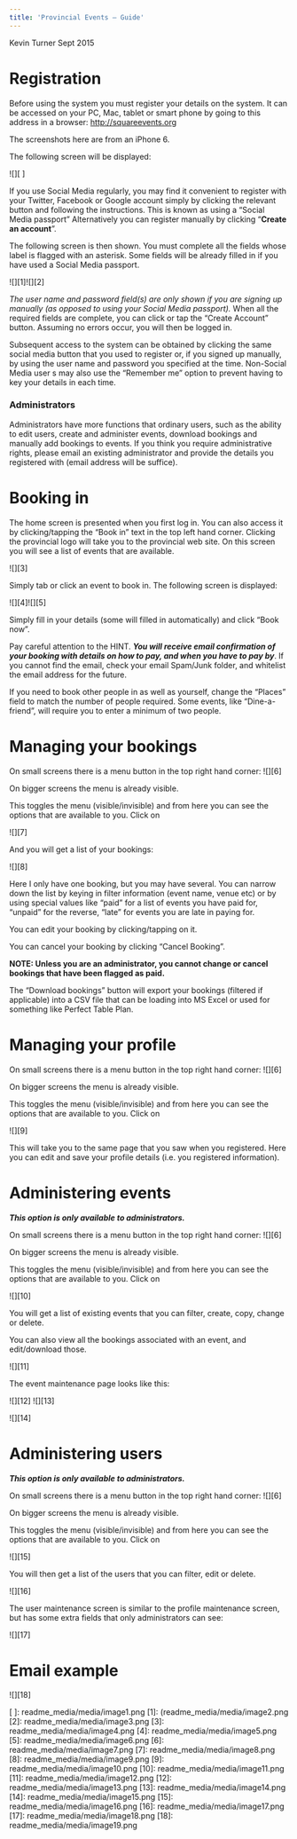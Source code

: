 ```yaml
---
title: 'Provincial Events – Guide'
---
```


Kevin Turner Sept 2015

Registration
============

Before using the system you must register your details on the system. It can be accessed on your PC, Mac, tablet or smart phone by going to this address in a browser: <http://squareevents.org>

The screenshots here are from an iPhone 6.

The following screen will be displayed:

![][ ]



If you use Social Media regularly, you may find it convenient to register with your Twitter, Facebook or Google account simply by clicking the relevant button and following the instructions. This is known as using a “Social Media passport” Alternatively you can register manually by clicking “**Create an account**”.

The following screen is then shown. You must complete all the fields whose label is flagged with an asterisk. Some fields will be already filled in if you have used a Social Media passport.

![][1]![][2]

*The user name and password field(s) are only shown if you are signing up manually (as opposed to using your Social Media passport).* When all the required fields are complete, you can click or tap the “Create Account” button. Assuming no errors occur, you will then be logged in.

Subsequent access to the system can be obtained by clicking the same social media button that you used to register or, if you signed up manually, by using the user name and password you specified at the time. Non-Social Media user s may also use the “Remember me” option to prevent having to key your details in each time.

### Administrators

Administrators have more functions that ordinary users, such as the ability to edit users, create and administer events, download bookings and manually add bookings to events. If you think you require administrative rights, please email an existing administrator and provide the details you registered with (email address will be suffice).

Booking in
==========

The home screen is presented when you first log in. You can also access it by clicking/tapping the “Book in” text in the top left hand corner. Clicking the provincial logo will take you to the provincial web site. On this screen you will see a list of events that are available.

![][3]

Simply tab or click an event to book in. The following screen is displayed:

![][4]![][5]

Simply fill in your details (some will filled in automatically) and click “Book now”.

Pay careful attention to the HINT. ***You will receive email confirmation of your booking with details on how to pay, and when you have to pay by***. If you cannot find the email, check your email Spam/Junk folder, and whitelist the email address for the future.

If you need to book other people in as well as yourself, change the “Places” field to match the number of people required. Some events, like “Dine-a-friend”, will require you to enter a minimum of two people.

Managing your bookings
======================

On small screens there is a menu button in the top right hand corner: ![][6]

On bigger screens the menu is already visible.

This toggles the menu (visible/invisible) and from here you can see the options that are available to you. Click on

![][7]

And you will get a list of your bookings:

![][8]

Here I only have one booking, but you may have several. You can narrow down the list by keying in filter information (event name, venue etc) or by using special values like “paid” for a list of events you have paid for, “unpaid” for the reverse, “late” for events you are late in paying for.

You can edit your booking by clicking/tapping on it.

You can cancel your booking by clicking “Cancel Booking”.

**NOTE: Unless you are an administrator, you cannot change or cancel bookings that have been flagged as paid.**

The “Download bookings” button will export your bookings (filtered if applicable) into a CSV file that can be loading into MS Excel or used for something like Perfect Table Plan.

Managing your profile
=====================

On small screens there is a menu button in the top right hand corner: ![][6]

On bigger screens the menu is already visible.

This toggles the menu (visible/invisible) and from here you can see the options that are available to you. Click on

![][9]

This will take you to the same page that you saw when you registered. Here you can edit and save your profile details (i.e. you registered information).

Administering events
====================

***This option is only available to administrators.***

On small screens there is a menu button in the top right hand corner: ![][6]

On bigger screens the menu is already visible.

This toggles the menu (visible/invisible) and from here you can see the options that are available to you. Click on

![][10]

You will get a list of existing events that you can filter, create, copy, change or delete.

You can also view all the bookings associated with an event, and edit/download those.

![][11]

The event maintenance page looks like this:

![][12] ![][13]

![][14]

Administering users
===================

***This option is only available to administrators.***

On small screens there is a menu button in the top right hand corner: ![][6]

On bigger screens the menu is already visible.

This toggles the menu (visible/invisible) and from here you can see the options that are available to you. Click on

![][15]

You will then get a list of the users that you can filter, edit or delete.

![][16]

The user maintenance screen is similar to the profile maintenance screen, but has some extra fields that only administrators can see:

![][17]

Email example
=============

![][18]

  [ ]: readme_media/media/image1.png
  [1]: (readme_media/media/image2.png
  [2]: readme_media/media/image3.png
  [3]: readme_media/media/image4.png
  [4]: readme_media/media/image5.png
  [5]: readme_media/media/image6.png
  [6]: readme_media/media/image7.png
  [7]: readme_media/media/image8.png
  [8]: readme_media/media/image9.png
  [9]: readme_media/media/image10.png
  [10]: readme_media/media/image11.png
  [11]: readme_media/media/image12.png
  [12]: readme_media/media/image13.png
  [13]: readme_media/media/image14.png
  [14]: readme_media/media/image15.png
  [15]: readme_media/media/image16.png
  [16]: readme_media/media/image17.png
  [17]: readme_media/media/image18.png
  [18]: readme_media/media/image19.png
